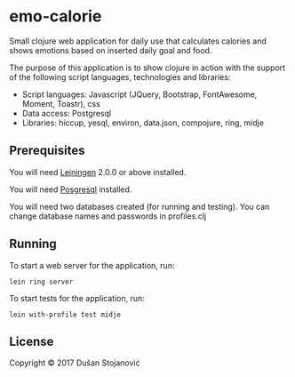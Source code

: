 # emo-calorie

Small clojure web application for daily use that calculates calories and shows emotions based on inserted daily goal and food.

The purpose of this application is to show clojure in action with the support of the following script languages, technologies and libraries:

- Script languages: Javascript (JQuery, Bootstrap, FontAwesome, Moment, Toastr), css
- Data access: Postgresql
- Libraries: hiccup, yesql, environ, data.json, compojure, ring, midje

## Prerequisites

You will need [Leiningen][] 2.0.0 or above installed.

[leiningen]: https://github.com/technomancy/leiningen

You will need [Posgresql] installed.

[posgresql]: https://www.postgresql.org

You will need two databases created (for running and testing).
You can change database names and passwords in profiles.clj


## Running

To start a web server for the application, run:

    lein ring server

To start tests for the application, run:

    lein with-profile test midje
    
## License

Copyright © 2017 Dušan Stojanović
